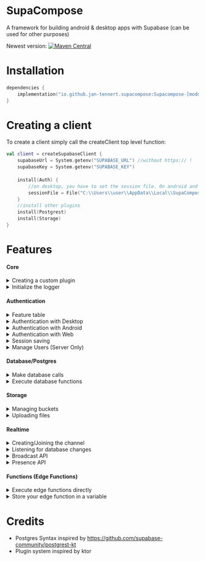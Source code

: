 # SupaCompose

A framework for building android & desktop apps with Supabase (can be used for other purposes)

Newest version: [![Maven Central](https://img.shields.io/maven-central/v/io.github.jan-tennert.supacompose/Supacompose)](https://search.maven.org/search?q=g%3Aio.github.jan-tennert.supacompose)

# Installation

```kotlin
dependencies {
    implementation("io.github.jan-tennert.supacompose:Supacompose-[module e.g. Auth or Functions]:VERSION")
}
```

# Creating a client

To create a client simply call the createClient top level function:

```kotlin
val client = createSupabaseClient {
    supabaseUrl = System.getenv("SUPABASE_URL") //without https:// !
    supabaseKey = System.getenv("SUPABASE_KEY")

    install(Auth) {
        //on desktop, you have to set the session file. On android and web it's managed by the plugin
        sessionFile = File("C:\\Users\\user\\AppData\\Local\\SupaCompose\\usersession.json")
    }
    //install other plugins
    install(Postgrest)
    install(Storage)
}
```

# Features

#### Core

<details><summary>Creating a custom plugin</summary>

```kotlin
class MyPlugin(private val config: MyPlugin.Config): SupacomposePlugin {

    fun doSomethingCool() {
        println("something cool")
    }
    
    data class Config(var someSetting: Boolean = false)

    companion object : SupacomposePluginProvider<Config, MyPlugin> {

        override val key = "myplugin" //this key is used to identify the plugin when retrieving it

        override fun createConfig(init: Config.() -> Unit): Config {
            //used to create the configuration object for the plugin
            return Config().apply(init)
        }

        override fun setup(builder: SupabaseClientBuilder, config: Config) {
            //modify the supabase client builder
        }

        override fun create(supabaseClient: SupabaseClient, config: Config): MyPlugin {
            //modify the supabase client and return the final plugin instance
            return MyPlugin(config)
        }

    }

}

//make an easy extension for accessing the plugin
val SupabaseClient.myplugin get() = pluginManager.getPlugin<MyPlugin>("myplugin")

//then install it:
val client = createSupabaseClient {
    install(MyPlugin) {
        someSetting = true
    }
}
```

</details>

<details><summary>Initialize the logger</summary>
If you want so see logs for supacompose you have to initialize the logger:

```kotlin
Napier.base(DebugAntilog())
```
</details>

#### Authentication

<details><summary>Feature table</summary>


|         | Login                                            | Signup                                           | Verifying (Signup, Password Reset, Invite) | Logout | Otp |
|---------|--------------------------------------------------|--------------------------------------------------|--------------------------------------------|--------|-----|
| Desktop | phone, password, oauth2 via callback http server | phone, password, oauth2 via callback http server | only with token                            | ✅      | ❌   |
| Android | phone, password, oauth2 via deeplinks            | phone, password, oauth2 via deeplinks            | token, url via deeplinks                   | ✅      | ✅   |
| Web     | phone, password, oauth2                          | phone, password, oauth2                          | token, url                                 | ✅      | ✅   |

❌ = will not be implemented \
✅ = implemented

Session saving: ✅

</details>

<details><summary>Authentication with Desktop</summary>
<p>

<b> To add OAuth support, add this link to the redirect urls in supabase </b>

![img.png](.github/images/desktop_supabase.png)

```kotlin
suspend fun main() {
    val client = createSupabaseClient {
        supabaseUrl = System.getenv("SUPABASE_URL")
        supabaseKey = System.getenv("SUPABASE_KEY")

        install(Auth)
    }
    application {
        Window(::exitApplication) {
            val session by client.auth.currentSession.collectAsState()
            val scope = rememberCoroutineScope()
            if (session != null) {
                Box(contentAlignment = Alignment.Center, modifier = Modifier.fillMaxSize()) {
                    Text("Logged in as ${session?.user?.email}")
                }
            } else {
                Box(contentAlignment = Alignment.Center, modifier = Modifier.fillMaxSize()) {
                    var email by remember { mutableStateOf("") }
                    var password by remember { mutableStateOf("") }
                    Column {
                        TextField(email, { email = it }, placeholder = { Text("Email") })
                        TextField(
                            password,
                            { password = it },
                            placeholder = { Text("Password") },
                            visualTransformation = PasswordVisualTransformation()
                        )
                        Button(onClick = {
                            scope.launch {
                                client.auth.signUpWith(Email) {
                                    this.email = email
                                    this.password = password
                                }
                            }
                        }, modifier = Modifier.align(Alignment.CenterHorizontally)) {
                            Text("Login")
                        }
                        Button(
                            {
                                scope.launch {
                                    client.auth.loginWith(Discord) {
                                        onFail = {
                                            when (it) {
                                                is OAuthFail.Timeout -> {
                                                    println("Timeout")
                                                }
                                                is OAuthFail.Error -> {
                                                    //log error
                                                }
                                            }
                                        }
                                        timeout = 50.seconds
                                        htmlTitle = "SupaCompose"
                                        htmlText = "Logged in. You may continue in the app."
                                    }
                                }
                            },
                            modifier = Modifier.align(Alignment.CenterHorizontally)
                        ) {
                            Icon(painterResource("discord_icon.svg"), "", modifier = Modifier.size(25.dp))
                            Text("Log in with Discord")
                        }
                    }
                }

            }
        }
    }

}
```

</p>
</details>

<details><summary>Authentication with Android</summary>

<p>
 <b> When you set the deep link scheme and host in the supabase deeplink plugin and in the android manifest you have to remember to set the additional redirect url in the subabase auth settings. E.g. if you have supacompose as your scheme and login as your host set this to the additional redirect url: </b>

![img.png](.github/images/img.png)
</p>

<blockquote>

<details><summary>MainActivity</summary>
<p>
<b> Note: you should probably use a viewmodel for suspending functions from the SupaCompose library </b>
</p>

<p>

```kotlin
class MainActivity : AppCompatActivity() {

    val supabaseClient = createSupabaseClient {

        supabaseUrl = "your supabase url"
        supabaseKey = "your supabase key"

        install(Auth) {
            scheme = "supacompose"
            host = "login"
        }
    }

    override fun onCreate(savedInstanceState: Bundle?) {
        super.onCreate(savedInstanceState)
        initializeAndroid(supabaseClient) //if you don't call this function the library will throw an error when trying to authenticate with oauth
        setContent {
            MaterialTheme {
                val session by supabaseClient.auth.currentSession.collectAsState()
                println(session)
                val scope = rememberCoroutineScope()
                if (session != null) {
                    Box(contentAlignment = Alignment.Center, modifier = Modifier.fillMaxSize()) {
                        Text("Logged in as ${session?.user?.email}")
                    }
                } else {
                    Box(contentAlignment = Alignment.Center, modifier = Modifier.fillMaxSize()) {
                        var email by remember { mutableStateOf("") }
                        var password by remember { mutableStateOf("") }
                        Column {
                            TextField(email, { email = it }, placeholder = { Text("Email") })
                            TextField(
                                password,
                                { password = it },
                                placeholder = { Text("Password") },
                                visualTransformation = PasswordVisualTransformation()
                            )
                            Button(onClick = {
                                scope.launch {
                                    supabaseClient.auth.loginWith(Email) {
                                        this.email = email
                                        this.password = password
                                    }
                                }
                            }, modifier = Modifier.align(Alignment.CenterHorizontally)) {
                                Text("Login")
                            }
                            Button(
                                {
                                    scope.launch {
                                        client.auth.loginWith(Discord)
                                    }
                                },
                                modifier = Modifier.align(Alignment.CenterHorizontally)
                            ) {
                                Icon(painterResource("discord_icon.svg"), "", modifier = Modifier.size(25.dp))
                                Text("Log in with Discord")
                            }
                        }
                    }
                }
            }
        }
    }

}
```

</p>
</details>

<details><summary>AndroidManifest</summary>
<p>

```xml
<?xml version="1.0" encoding="utf-8"?>
<manifest xmlns:android="http://schemas.android.com/apk/res/android" package="io.github.jan.supacompose.android">

    <uses-permission android:name="android.permission.INTERNET"/>

    <application
            android:allowBackup="false"
            android:supportsRtl="true"
            android:theme="@style/Theme.AppCompat.Light.NoActionBar">
        <activity android:name=".MainActivity" android:exported="true">
            <intent-filter>
                <action android:name="android.intent.action.MAIN"/>
                <category android:name="android.intent.category.LAUNCHER"/>
                <action android:name="android.intent.action.VIEW"/>
                <category android:name="android.intent.category.DEFAULT"/>
                <category android:name="android.intent.category.BROWSABLE"/>
                <!-- This is important for deeplinks. -->
                <data android:scheme="supacompose"
                      android:host="login"/>
            </intent-filter>
        </activity>
    </application>
</manifest>
```

</p>
</details>

</blockquote>

</details>

<details><summary>Authentication with Web</summary>

<p>

```kotlin
val client = createSupabaseClient {
    supabaseUrl = ""
    supabaseKey = ""

    install(Auth)
}

renderComposable(rootElementId = "root") {
    val session by client.auth.currentSession.collectAsState()
    var email by remember { mutableStateOf("") }
    var password by remember { mutableStateOf("") }
    val scope = rememberCoroutineScope()
    if(session != null) {
        Span({ style { padding(15.px) } }) {
            Text("Logged in as ${session!!.user?.email}")
        }
    } else {
        EmailInput(email) {
            onInput {
                email = it.value
            }
        }
        PasswordInput(password) {
            onInput {
                password = it.value
            }
        }
        Button({
            onClick {
                scope.launch {
                    client.auth.loginWith(Email) {
                        this.email = email
                        this.password = password
                    }
                }
            }
        }) {
            Text("Login")
        }
        Button({
            onClick {
                scope.launch {
                    client.auth.loginWith(Discord)
                }
            }
        }) {
            Text("Login with Discord")
        }
    }
}
```

</p>

</details>

<details><summary>Session saving</summary>

<p>

By default, supacompose uses [multiplatform-settings](https://github.com/russhwolf/multiplatform-settings) for session saving and uses their default settings location e.g. on Android **PreferenceManager.getDefaultSharedPreferences()**

You can change how and where the sessions get saved by providing a custom Settings implementation in the Auth config. See [multiplatform-settings](https://github.com/russhwolf/multiplatform-settings) for implementations.

Example on desktop:

```kotlin
install(Auth) {
    settings = PreferencesSettings(Preferences.userRoot().node("custom_name"))
}
```

</p>

</details>

<details><summary>Manage Users (Server Only)</summary>

**For admin methods you need the service role secret which you should never share with anyone nor include it with your app.**

<p>

```kotlin
val client = createSupabaseClient {
    [...]
    
    install(Auth) {
        alwaysAutoRefresh = false
        autoLoadFromStorage = false
    }
    
}

client.auth.importAuthToken("service role secret") 
```
**Get all users**
```kotlin
val users: List<UserInfo> = client.auth.admin.retrieveUsers()
```
**Register new users**
```kotlin
client.auth.admin.createUserWithEmail {
    email = "example@foo.bar"
    password = "12345678"
    autoConfirm = true //automatically confirm this email address
}
client.auth.admin.createUserWithPhone {
    phoneNumber = "123456789"
    password = "12345678"
}
```
**Update users**
```kotlin
client.auth.admin.updateUserById("uid") {
    phone = "12345679"
    phoneConfirm = true
}
```
**Generate links**
```kotlin
val (link, user) = client.auth.admin.generateLinkFor(LinkType.MagicLink) {
    email = "example@foo.bar"
}
val (link, user) = client.auth.admin.generateLinkFor(LinkType.Signup) {
    email = "example@foo.bar"
    password = "12345678"
}
```

</p>

</details>

#### Database/Postgres

<details><summary>Make database calls</summary>

```kotlin
//a data class for a message

data class Message(val text: String, @SerialName("author_id") val authorId: String, val id: Int)

```

<b>If you use the syntax with property references the client will automatically look for @SerialName annotiations on your class property and if it has one it will use the value as the column name. (Only JVM)</b>

<blockquote>

<details><summary>Select</summary>

```kotlin
client.postgrest["messages"]
    .select {
        //you can use that syntax
        Message::authorId eq "someid"
        Message::text neq "This is a text!"
        Message::authorId isIn listOf("test", "test2")

        //or this. But they are the same
        eq("author_id", "someid")
        neq("text", "This is a text!")
        isIn("author_id", listOf("test", "test2"))
    }
````

</details>

<details><summary>Insert</summary>

```kotlin
client.postgrest["messages"]
    .insert(Message("This is a text!", "someid", 1))
````

</details>

<details><summary>Update</summary>

```kotlin
client.postgrest["messages"]
    .update(
        {
            Message::text setTo "This is the edited text!"
        }
    ) {
        Message::id eq 2
    }
````

</details>

<details><summary>Delete</summary>

```kotlin
client.postgrest["messages"]
    .delete {
        Message::id eq 2
    }
````

</details>

</blockquote>

</details>

<details><summary>Execute database functions</summary>

```kotlin
client.postgrest.rpc("do_something")
//with parameters and filter
client.postgrest.rpc("do_something", mapOf("param1" to "value1")) {
    eq("id", 1) 
}
```

</details>

#### Storage

<details><summary>Managing buckets</summary>

```kotlin
//create a bucket
client.storage.createBucket(name = "images", id = "images", public = false)

//empty bucket
client.storage.emptyBucket(id = "images")

//and so on
```

</details>

<details><summary>Uploading files</summary>

```kotlin
val bucket = client.storage["images"]

//upload a file (jvm)
bucket.upload("landscape.png", File("landscape.png"))

//download a file (jvm)
bucket.downloadTo("landscape.png", File("landscape.png"))

//copy a file

bucket.copy("landscape.png", "landscape2.png")

//and so on
```

</details>

#### Realtime

<details><summary>Creating/Joining the channel</summary>

```kotlin
val channel = supabaseClient.realtime.createChannel("#random") {

    presence {
        //presence options
    }

    broadcast {
        //broadcast options
    }

}
channel.postgresChangeFlow<PostgresAction.Insert> {} // listen for changes
//listen for broadcasts ...

//in the end join the channel
channel.join()
```

</details>
<details><summary>Listening for database changes</summary>

```kotlin
val changeFlow: Flow<PostgresAction.Insert> = channel.postgresChangeFlow<PostgresAction.Insert> {
    schema = "public"
    table = "test"
}
```

</details>
<details><summary>Broadcast API</summary>

```kotlin
val broadcastFlow: Flow<Position> = channel.broadcastFlow("position") //under the event "position"

channel.broadcast("position", Position(20, 30)) //broadcast your position to other clients (in the event "position")
```

</details>
<details><summary>Presence API</summary>

```kotlin
@Serializable
data class PresenceData(val userId: Int, val username: String)

channel.presenceFlow()
    .onEach {
        //joins and leaves are a map. The keys are either an id generated by realtime or a custom key which can be customized in the client builder. 
        otherUsers += it.decodeJoinsAs<PresenceData>()
        otherUsers -= it.decodeLeavesAs<PresenceData>()
    }
    .launchIn(SomeScope)
channel.join()
channel.track(PresenceData(2, "Example")) //send your "state"/presence to other clients
```

</details>

#### Functions (Edge Functions)
<details><summary>Execute edge functions directly</summary>

```kotlin
@Serializable
data class SomeData(val name: String)

val response: HttpResponse = client.functions("test")
//with body
val response: HttpResponse = client.functions(
    function = "test",
    body = SomeData("Name")
    headers = Headers.build {
        append(HttpHeaders.ContentType, "application/json")
    }
)
```
</details>
<details><summary>Store your edge function in a variable</summary>

```kotlin
@Serializable
data class SomeData(val name: String)

val testFunction: EdgeFunction = client.functions.buildEdgeFunction {
    functionName = "test"
    headers.append(HttpHeaders.ContentType, "application/json")
}

val response: HttpResponse = testFunction()
//with body
val response: HttpResponse = testFunction(SomeData("Name"))
```
</details>


# Credits 

- Postgres Syntax inspired by https://github.com/supabase-community/postgrest-kt
- Plugin system inspired by ktor
